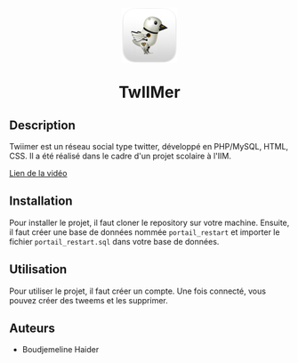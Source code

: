 <h1 align="center">
  <img src="img/logo_400.png" width="100">
  <p size="54px" align="center">TwIIMer</p>
</h1>

## Description

Twiimer est un réseau social type twitter, développé en PHP/MySQL, HTML, CSS. Il a été réalisé dans le cadre d'un projet scolaire à l'IIM.

[Lien de la vidéo](https://youtu.be/kkdxUpA6Dmw)

## Installation

Pour installer le projet, il faut cloner le repository sur votre machine. Ensuite, il faut créer une base de données nommée `portail_restart` et importer le fichier `portail_restart.sql` dans votre base de données.

## Utilisation

Pour utiliser le projet, il faut créer un compte. Une fois connecté, vous pouvez créer des tweems et les supprimer.

## Auteurs

- Boudjemeline Haider
